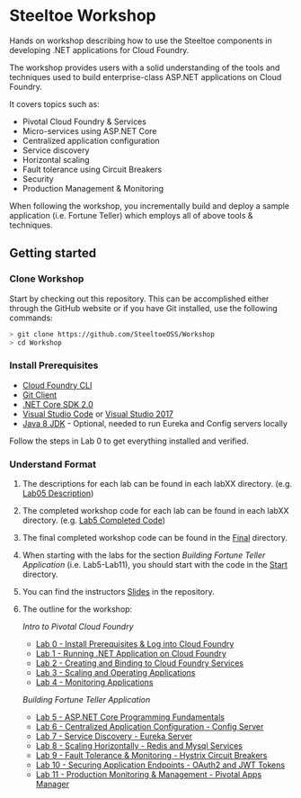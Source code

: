 # Steeltoe Workshop

Hands on workshop describing how to use the Steeltoe components in developing .NET applications for Cloud Foundry.
 
The workshop provides users with a solid understanding of the tools and techniques used to build enterprise-class ASP.NET applications on Cloud Foundry.

It covers topics such as:

* Pivotal Cloud Foundry & Services
* Micro-services using ASP.NET Core
* Centralized application configuration
* Service discovery
* Horizontal scaling
* Fault tolerance using Circuit Breakers
* Security
* Production Management & Monitoring

When following the workshop, you incrementally build and deploy a sample application (i.e. Fortune Teller) which employs all of above tools & techniques.

## Getting started

### Clone Workshop

Start by checking out this repository.  This can be accomplished either through the GitHub website or if you have Git installed, use the following commands:

```bash
> git clone https://github.com/SteeltoeOSS/Workshop
> cd Workshop
```

### Install Prerequisites

* [Cloud Foundry CLI](https://github.com/cloudfoundry/cli)
* [Git Client](https://git-scm.com/downloads)
* [.NET Core SDK 2.0](https://www.microsoft.com/net/download)
* [Visual Studio Code](https://code.visualstudio.com/) or [Visual Studio 2017](https://www.visualstudio.com/downloads/ )
* [Java 8 JDK](https://www.oracle.com/technetwork/java/javase/downloads/jdk8-downloads-2133151.html) - Optional, needed to run Eureka and Config servers locally

Follow the steps in Lab 0 to get everything installed and verified.

### Understand Format

1. The descriptions for each lab can be found in each labXX directory. (e.g.  [Lab05 Description](Lab05/README.md))

1. The completed workshop code for each lab can be found in each labXX directory.  (e.g. [Lab5 Completed Code](Lab05/))

1. The final completed workshop code can be found in the [Final](Final/) directory.

1. When starting with the labs for the section _Building Fortune Teller Application_ (i.e. Lab5-Lab11), you should start with the code in the [Start](Start/) directory.

1. You can find the instructors [Slides](Slides/Workshop.pdf) in the repository.

1. The outline for the workshop:

   _Intro to Pivotal Cloud Foundry_
   * [Lab 0 - Install Prerequisites & Log into Cloud Foundry](Lab00/README.md)
   * [Lab 1 - Running .NET Application on Cloud Foundry](Lab01/README.md)
   * [Lab 2 - Creating and Binding to Cloud Foundry Services](Lab02/README.md)
   * [Lab 3 - Scaling and Operating Applications](Lab03/README.md)
   * [Lab 4 - Monitoring Applications](Lab04/README.md)

   _Building Fortune Teller Application_
   * [Lab 5 - ASP.NET Core Programming Fundamentals](Lab05/README.md)
   * [Lab 6 - Centralized Application Configuration - Config Server](Lab06/README.md)
   * [Lab 7 - Service Discovery - Eureka Server](Lab07/README.md)
   * [Lab 8 - Scaling Horizontally - Redis and Mysql Services](Lab08/README.md)
   * [Lab 9 - Fault Tolerance & Monitoring - Hystrix Circuit Breakers](Lab09/README.md)
   * [Lab 10 - Securing Application Endpoints - OAuth2 and JWT Tokens](Lab10/README.md)
   * [Lab 11 - Production Monitoring & Management - Pivotal Apps Manager](Lab11/README.md)